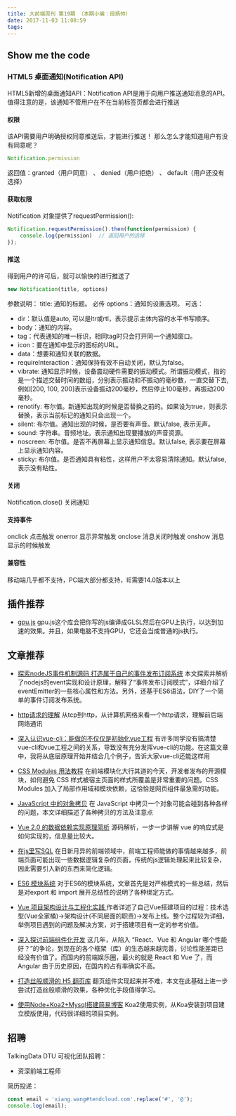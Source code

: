 ```yaml
---
title: 大前端周刊 第19期 （本期小编：段扬帅）
date: 2017-11-03 11:08:59
tags:
---
```


## Show me the code

### HTML5 桌面通知(Notification API)

HTML5新增的桌面通知API：Notification API是用于向用户推送通知消息的API。
值得注意的是，该通知不管用户在不在当前标签页都会进行推送

#### 权限

该API需要用户明确授权同意推送后，才能进行推送！
那么怎么才能知道用户有没有同意呢？

``` javascript
Notification.permission
```
返回值：granted（用户同意） 、 denied（用户拒绝） 、 default（用户还没有选择）

#### 获取权限

Notification 对象提供了requestPermission():

``` javascript
Notification.requestPermission().then(function(permission) {
    console.log(permission)  // 返回用户的选择
});
```
#### 推送

得到用户的许可后，就可以愉快的进行推送了

``` javascript
new Notification(title, options)
```

参数说明：
title:  通知的标题。 必传
options：通知的设置选项。 可选：
- dir：默认值是auto, 可以是ltr或rtl，表示提示主体内容的水平书写顺序。
- body：通知的内容。
- tag：代表通知的唯一标识，相同tag时只会打开同一个通知窗口。
- icon：要在通知中显示的图标的URL。
- data：想要和通知关联的数据。
- requireInteraction：通知保持有效不自动关闭，默认为false。
- vibrate: 通知显示时候，设备震动硬件需要的振动模式。所谓振动模式，指的是一个描述交替时间的数组，分别表示振动和不振动的毫秒数，一直交替下去,例如[200, 100, 200]表示设备振动200毫秒，然后停止100毫秒，再振动200毫秒。
- renotify: 布尔值。新通知出现的时候是否替换之前的。如果设为true，则表示替换，表示当前标记的通知只会出现一个。
- silent: 布尔值。通知出现的时候，是否要有声音。默认false, 表示无声。
- sound: 字符串。音频地址。表示通知出现要播放的声音资源。
- noscreen: 布尔值。是否不再屏幕上显示通知信息。默认false, 表示要在屏幕上显示通知内容。
- sticky: 布尔值。是否通知具有粘性，这样用户不太容易清除通知。默认false, 表示没有粘性。


#### 关闭

Notification.close() 关闭通知

#### 支持事件

onclick 点击触发
onerror 显示异常触发
onclose 消息关闭时触发
onshow  消息显示的时候触发

#### 兼容性
移动端几乎都不支持，PC端大部分都支持，IE需要14.0版本以上

## 插件推荐

- [gpu.js](https://github.com/gpujs/gpu.js/tree/develop)
gpu.js这个库会把你写的js编译成GLSL然后在GPU上执行，以达到加速的效果。并且，如果电脑不支持GPU，它还会当成普通的js执行。

## 文章推荐
- [探索nodeJS事件机制源码 打造属于自己的事件发布订阅系统](https://zhuanlan.zhihu.com/p/26300877)
本文探索并解析了nodejs的event实现和设计原理，解释了“事件发布订阅模式”，详细介绍了eventEmitter的一些核心属性和方法。另外，还基于ES6语法，DIY了一个简单的事件订阅发布系统。

- [http请求的理解](https://blog.souche.com/jie-kou-ce-shi-zhi-httpqing-qiu-de-li-jie/)
从tcp到http，从计算机网络来看一个http请求，理解前后端网络通讯

- [深入认识vue-cli：能做的不仅仅是初始化vue工程](https://segmentfault.com/a/1190000011643581?_ea=2709729)
有许多同学没有搞清楚vue-cli和vue工程之间的关系，导致没有充分发挥vue-cli的功能。在这篇文章中，我将从底层原理开始并结合几个例子，告诉大家vue-cli还能这样用

- [CSS Modules 用法教程](http://www.ruanyifeng.com/blog/2016/06/css_modules.html)
在前端模块化大行其道的今天，开发者发布的开源模块，如何避免 CSS 样式被宿主页面的样式所覆盖是非常重要的问题。CSS Modules 加入了局部作用域和模块依赖，这恰恰是网页组件最急需的功能。

- [JavaScript 中的对象拷贝](https://scotch.io/bar-talk/copying-objects-in-javascript#toc-the-naive-way-of-copying-objects)
在 JavaScript 中拷贝一个对象可能会碰到各种各样的问题，本文详细描述了各种拷贝的方法及注意点

- [Vue 2.0 的数据依赖实现原理简析](https://github.com/DDFE/DDFE-blog/issues/17)
源码解析，一步一步讲解 vue 的响应式是如何实现的，信息量比较大。

- [在js里写SQL](http://zzfe.org/#/detail/59e42c3b91d3e35ba880fd0e)
在日新月异的前端领域中，前端工程师能做的事情越来越多，前端页面可能出现一些数据逻辑复杂的页面，传统的js逻辑处理起来比较复杂，因此需要引入新的东西来简化逻辑。

- [ES6 模块系统](http://www.zcfy.cc/article/es6-modules-in-depth-4436.html?t=new)
对于ES6的模块系统，文章首先是对严格模式的一些总结，然后是对export 和 import 展开总结性的说明了各种绑定方式。

- [Vue 项目架构设计与工程化实践 ](https://github.com/berwin/Blog/issues/14)
作者详述了自己Vue搭建项目的过程：技术选型(Vue全家桶)->架构设计(不同层面的职责)->发布上线。整个过程较为详细，举例项目遇到的问题及解决方案，对于搭建项目有一定的参考价值。

- [深入探讨前端组件化开发](http://web.jobbole.com/92879/)
这几年，从陷入 “React、Vue 和 Angular 哪个性能好？”的争论，到现在的各个框架（库）的生态越来越完善，讨论性能差距已经没有价值了。而国内的前端娱乐圈，最火的就是 React 和 Vue 了，而 Angular 由于历史原因，在国内的占有率确实不高。

- [打造丝般顺滑的 H5 翻页库](http://fex.baidu.com/blog/2017/10/build-a-silky-smooth-slide-library/)
翻页组件实现起来并不难，本文在此基础上进一步尝试打造丝般顺滑的效果，各种优化手段值得学习。

- [使用Node+Koa2+Mysql搭建简易博客](http://blog.csdn.net/wclimb/article/details/77890793)
Koa2使用实例，从Koa安装到项目建立模版使用，代码很详细的项目实例。

## 招聘
TalkingData DTU 可视化团队招聘：
* 资深前端工程师

简历投递：
``` javascript
const email = 'xiang.wang#tendcloud.com'.replace('#', '@');
console.log(email);
```